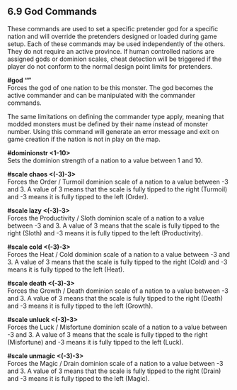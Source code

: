 6.9 God Commands
----------------

These commands are used to set a specific pretender god for a specific nation and will override the pretenders designed or loaded during game setup. Each of these commands may be used independently of the others. They do not require an active province. If human controlled nations are assigned gods or dominion scales, cheat detection will be triggered if the player do not conform to the normal design point limits for pretenders.

**#god <nation nbr> “<type>”**  
Forces the god of one nation to be this monster. The god becomes the active commander and can be manipulated with the commander commands.

The same limitations on defining the commander type apply, meaning that modded monsters must be defined by their name instead of monster number. Using this command will generate an error message and exit on game creation if the nation is not in play on the map.

**#dominionstr <nation nbr> <1-10>**  
Sets the dominion strength of a nation to a value between 1 and 10.

**#scale chaos <nation nbr> <(-3)-3>**  
Forces the Order / Turmoil dominion scale of a nation to a value between -3 and 3. A value of 3 means that the scale is fully tipped to the right (Turmoil) and -3 means it is fully tipped to the left (Order).

**#scale lazy <nation nbr> <(-3)-3>**  
Forces the Productivity / Sloth dominion scale of a nation to a value between -3 and 3. A value of 3 means that the scale is fully tipped to the right (Sloth) and -3 means it is fully tipped to the left (Productivity).

**#scale cold <nation nbr> <(-3)-3>**  
Forces the Heat / Cold dominion scale of a nation to a value between -3 and 3. A value of 3 means that the scale is fully tipped to the right (Cold) and -3 means it is fully tipped to the left (Heat).

**#scale death <nation nbr> <(-3)-3>**  
Forces the Growth / Death dominion scale of a nation to a value between -3 and 3. A value of 3 means that the scale is fully tipped to the right (Death) and -3 means it is fully tipped to the left (Growth).

**#scale unluck <nation nbr> <(-3)-3>**  
Forces the Luck / Misfortune dominion scale of a nation to a value between -3 and 3. A value of 3 means that the scale is fully tipped to the right (Misfortune) and -3 means it is fully tipped to the left (Luck).

**#scale unmagic <nation nbr> <(-3)-3>**  
Forces the Magic / Drain dominion scale of a nation to a value between -3 and 3. A value of 3 means that the scale is fully tipped to the right (Drain) and -3 means it is fully tipped to the left (Magic).

